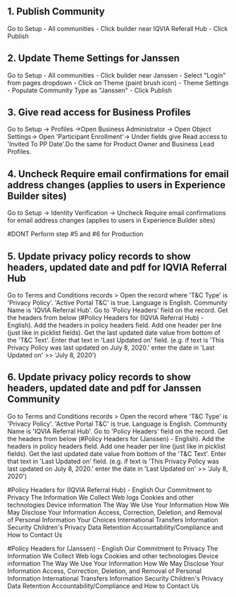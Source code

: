 ## 1. Publish Community

Go to Setup - All communities - Click builder near IQVIA Referall Hub - Click Publish

## 2. Update Theme Settings for Janssen

Go to Setup - All communities - Click builder near Janssen - Select "Login" from pages dropdown - Click on Theme (paint brush icon) - Theme Settings - Populate Community Type as "Janssen" - Click Publish

## 3. Give read access for Business Profiles

Go to Setup -> Profiles ->Open Business Administrator -> Open Object Settings-> Open 'Participant Enrollment'-> Under fields give Read access to 'Invited To PP Date'.Do the same for Product Owner and Business Lead Profiles.

## 4. Uncheck Require email confirmations for email address changes (applies to users in Experience Builder sites)

Go to Setup -> Identity Verification -> Uncheck Require email confirmations for email address changes (applies to users in Experience Builder sites)

#DONT Perform step #5 and #6 for Production

## 5. Update privacy policy records to show headers, updated date and pdf for IQVIA Referral Hub

Go to Terms and Conditions records > Open the record where 'T&C Type' is 'Privacy Policy'.
'Active Portal T&C' is true. Language is English. Community Name is 'IQVIA Referral Hub'.
Go to 'Policy Headers' field on the record.
Get the headers from below (#Policy Headers for (IQVIA Referral Hub) - English).
Add the headers in policy headers field. Add one header per line (just like in picklist fields).
Get the last updated date value from bottom of the 'T&C Text'.
Enter that text in 'Last Updated on' field.
(e.g. if text is 'This Privacy Policy was last updated on July 8, 2020.' enter the date in 'Last Updated on' >> 'July 8, 2020')

## 6. Update privacy policy records to show headers, updated date and pdf for Janssen Community

Go to Terms and Conditions records > Open the record where 'T&C Type' is 'Privacy Policy'.
'Active Portal T&C' is true. Language is English. Community Name is 'IQVIA Referral Hub'.
Go to 'Policy Headers' field on the record.
Get the headers from below (#Policy Headers for (Janssen) - English).
Add the headers in policy headers field. Add one header per line (just like in picklist fields).
Get the last updated date value from bottom of the 'T&C Text'.
Enter that text in 'Last Updated on' field.
(e.g. if text is 'This Privacy Policy was last updated on July 8, 2020.' enter the date in 'Last Updated on' >> 'July 8, 2020')

#Policy Headers for (IQVIA Referral Hub) - English
Our Commitment to Privacy
The Information We Collect
Web logs
Cookies and other technologies
Device information
The Way We Use Your Information
How We May Disclose Your Information
Access, Correction, Deletion, and Removal of Personal Information
Your Choices
International Transfers
Information Security
Children's Privacy
Data Retention
Accountability/Compliance and How to Contact Us

#Policy Headers for (Janssen) - English
Our Commitment to Privacy
The Information We Collect
Web logs
Cookies and other technologies
Device information
The Way We Use Your Information
How We May Disclose Your Information
Access, Correction, Deletion, and Removal of Personal Information
International Transfers
Information Security
Children's Privacy
Data Retention
Accountability/Compliance and How to Contact Us
